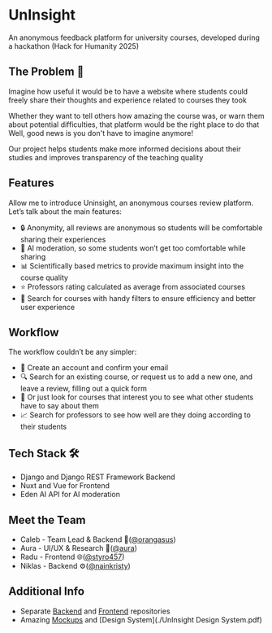 # UnInsight
An anonymous feedback platform for university courses, developed during a hackathon (Hack for Humanity 2025)

## The Problem 🧩
Imagine how useful it would be to have a website where students could freely share their thoughts and experience related to courses they took

Whether they want to tell others how amazing the course was, or warn them about potential difficulties, that platform would be the right place to do that
Well, good news is you don't have to imagine anymore!

Our project helps students make more informed decisions about their studies and improves transparency of the teaching quality

## Features
Allow me to introduce Uninsight, an anonymous courses review platform. Let’s talk about the main features:
- 🔒 Anonymity, all reviews are anonymous so students will be comfortable sharing their experiences
- 🤖 AI moderation, so some students won’t get too comfortable while sharing
- 📊 Scientifically based metrics to provide maximum insight into the course quality
- ⭐ Professors rating calculated as average from associated courses
- 🔎 Search for courses with handy filters to ensure efficiency and better user experience

## Workflow
The workflow couldn’t be any simpler:
- 📝 Create an account and confirm your email
- 🔍 Search for an existing course, or request us to add a new one, and leave a review, filling out a quick form
- 👀 Or just look for courses that interest you to see what other students have to say about them
- 📈 Search for professors to see how well are they doing according to their students

## Tech Stack 🛠️
- Django and Django REST Framework Backend
- Nuxt and Vue for Frontend
- Eden AI API for AI moderation


## Meet the Team
- Caleb - Team Lead & Backend 🧩([@orangasus](https://github.com/orangasus))
- Aura - UI/UX & Research 🎨([@aura](https://www.linkedin.com/in/aura-h/))
- Radu - Frontend 🌐([@styro457](https://github.com/Styro457))
- Niklas - Backend ⚙️([@nainkristy](https://github.com/nainkristy))

## Additional Info
- Separate [Backend](https://github.com/orangasus/Hack-for-Humanity-Backend) and [Frontend](https://github.com/Styro457/hack-for-humanity-frontend) repositories
- Amazing [Mockups](https://www.figma.com/proto/zXcZVpaxPUDF6GXTKOPgmX/Hack-For-Humanity-2025-Mockup?node-id=2001-1850&p=f&t=xBN2Jjkbr4RCX0aj-0&scaling=scale-down&content-scaling=fixed&starting-point-node-id=2001%3A1850&show-proto-sidebar=1) and [Design System](./UnInsight Design System.pdf)





